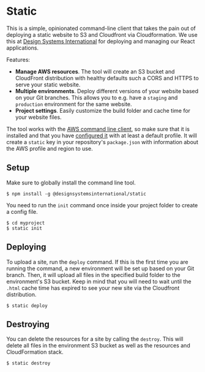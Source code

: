 # Static

This is a simple, opinionated command-line client that takes the pain out of deploying a static website to S3 and Cloudfront via Cloudformation. We use this at [Design Systems International](https://designsystems.international/) for deploying and managing our React applications.

Features:

- **Manage AWS resources**. The tool will create an S3 bucket and CloudFront distribution with healthy defaults such a CORS and HTTPS to serve your static website.
- **Multiple environments**. Deploy different versions of your website based on your Git branches. This allows you to e.g. have a `staging` and `production` environment for the same website.
- **Project settings**. Easily customize the build folder and cache time for your website files.

The tool works with the [AWS command line client](https://aws.amazon.com/cli/), so make sure that it is installed and that you have [configured it](https://docs.aws.amazon.com/cli/latest/userguide/cli-chap-configure.html) with at least a default profile. It will create a `static` key in your repository's `package.json` with information about the AWS profile and region to use.

## Setup

Make sure to globally install the command line tool.

```
$ npm install -g @designsystemsinternational/static
```

You need to run the `init` command once inside your project folder to create a config file.

```
$ cd myproject
$ static init
```

## Deploying

To upload a site, run the `deploy` command. If this is the first time you are running the command, a new environment will be set up based on your Git branch. Then, it will upload all files in the specified build folder to the environment's S3 bucket. Keep in mind that you will need to wait until the `.html` cache time has expired to see your new site via the Cloudfront distribution.

```
$ static deploy
```

## Destroying

You can delete the resources for a site by calling the `destroy`. This will delete all files in the environment S3 bucket as well as the resources and CloudFormation stack.

```
$ static destroy
```
